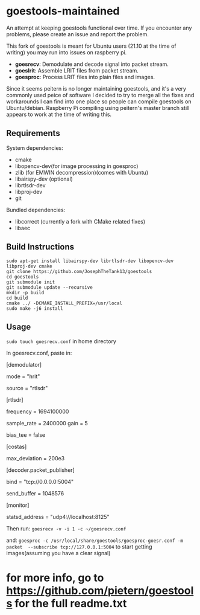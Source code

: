 # goestools-maintained

An attempt at keeping goestools functional over time. If you encounter any problems, please create an issue and report the problem.

This fork of goestools is meant for Ubuntu users (21.10 at the time of writing) you may run into issues on raspberry pi.

* **goesrecv**: Demodulate and decode signal into packet stream.
* **goeslrit**: Assemble LRIT files from packet stream.
* **goesproc**: Process LRIT files into plain files and images.

Since it seems peitern is no longer maintaining goestools, and it's a very commonly used peice of software I decided to try to merge all the fixes and workarounds I can find into one place so people can compile goestools on Ubuntu/debian. Raspberry Pi compiling using peitern's master branch still appears to work at the time of writing this.

## Requirements

System dependencies:

* cmake
* libopencv-dev(for image processing in goesproc)
* zlib (for EMWIN decompression)(comes with Ubuntu)
* libairspy-dev (optional)
* librtlsdr-dev
* libproj-dev
* git

Bundled dependencies:

* libcorrect (currently a fork with CMake related fixes)
* libaec

## Build Instructions

``` shell
sudo apt-get install libairspy-dev librtlsdr-dev libopencv-dev libproj-dev cmake
git clone https://github.com/JosephTheTank13/goestools
cd goestools
git submodule init
git submodule update --recursive
mkdir -p build
cd build
cmake ../ -DCMAKE_INSTALL_PREFIX=/usr/local
sudo make -j6 install
```

## Usage
`sudo touch goesrecv.conf` in home directory

In goesrecv.conf, paste in:

[demodulator]

mode = "hrit"

source = "rtlsdr"

[rtlsdr]

frequency = 1694100000

sample_rate = 2400000
gain = 5

bias_tee = false

[costas]

max_deviation = 200e3

[decoder.packet_publisher]

bind = "tcp://0.0.0.0:5004"

send_buffer = 1048576

[monitor]

statsd_address = "udp4://localhost:8125"

Then run:
`goesrecv -v -i 1 -c ~/goesrecv.conf`

and:
`goesproc -c /usr/local/share/goestools/goesproc-goesr.conf -m packet  --subscribe tcp://127.0.0.1:5004`
to start getting images(assuming you have a clear signal)

# for more info, go to https://github.com/pietern/goestools for the full readme.txt

